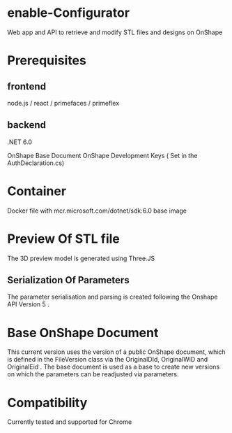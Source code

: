 # enable-Configurator
Web app and API to retrieve and modify STL files and designs on OnShape

# Prerequisites 
## frontend
node.js / react / primefaces / primeflex

## backend
.NET 6.0

OnShape Base Document
OnShape Development Keys ( Set in the AuthDeclaration.cs)

# Container

Docker file with mcr.microsoft.com/dotnet/sdk:6.0 base image

# Preview Of STL file

The 3D preview model is generated using Three.JS

## Serialization Of Parameters

The parameter serialisation and parsing is created following the Onshape API Version 5 . 

# Base OnShape Document

This current version uses the version of a public  OnShape document, which is defined in the FileVersion class via the OriginalDId, OriginalWiD and OriginalEid .
The base document is used as a base to create new versions on which the parameters can be readjusted via parameters.

# Compatibility

Currently tested and supported for Chrome
